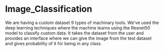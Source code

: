 # Image_Classification
We are having a custom dataset 9 types of machinary tools. We've used the deep learning techniques where the machine learns using the Resnet50 model to classify custom data. It takes the dataset from the user and provides an interface where we can give the image from the test dataset and gives probability of it for being in any class.
